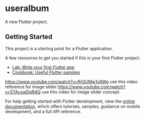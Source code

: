 # useralbum

A new Flutter project.

## Getting Started

This project is a starting point for a Flutter application.

A few resources to get you started if this is your first Flutter project:

- [Lab: Write your first Flutter app](https://docs.flutter.dev/get-started/codelab)
- [Cookbook: Useful Flutter samples](https://docs.flutter.dev/cookbook)

https://www.youtube.com/watch?v=fH3UMw1v6Wg use this video reference for image slider
https://www.youtube.com/watch?v=STAcswDqR4Q use this video for image slider concept.

For help getting started with Flutter development, view the
[online documentation](https://docs.flutter.dev/), which offers tutorials,
samples, guidance on mobile development, and a full API reference.
